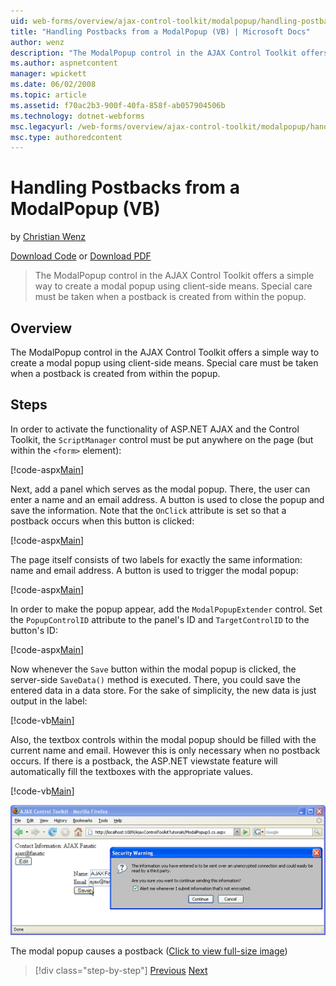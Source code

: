```yaml
---
uid: web-forms/overview/ajax-control-toolkit/modalpopup/handling-postbacks-from-a-modalpopup-vb
title: "Handling Postbacks from a ModalPopup (VB) | Microsoft Docs"
author: wenz
description: "The ModalPopup control in the AJAX Control Toolkit offers a simple way to create a modal popup using client-side means. Special care must be taken when a pos..."
ms.author: aspnetcontent
manager: wpickett
ms.date: 06/02/2008
ms.topic: article
ms.assetid: f70ac2b3-900f-40fa-858f-ab057904506b
ms.technology: dotnet-webforms
msc.legacyurl: /web-forms/overview/ajax-control-toolkit/modalpopup/handling-postbacks-from-a-modalpopup-vb
msc.type: authoredcontent
---
```

Handling Postbacks from a ModalPopup (VB)
====================
by [Christian Wenz](https://github.com/wenz)

[Download Code](http://download.microsoft.com/download/2/4/0/24052038-f942-4336-905b-b60ae56f0dd5/ModalPopup3.vb.zip) or [Download PDF](http://download.microsoft.com/download/b/6/a/b6ae89ee-df69-4c87-9bfb-ad1eb2b23373/modalpopup3VB.pdf)

> The ModalPopup control in the AJAX Control Toolkit offers a simple way to create a modal popup using client-side means. Special care must be taken when a postback is created from within the popup.


## Overview

The ModalPopup control in the AJAX Control Toolkit offers a simple way to create a modal popup using client-side means. Special care must be taken when a postback is created from within the popup.

## Steps

In order to activate the functionality of ASP.NET AJAX and the Control Toolkit, the `ScriptManager` control must be put anywhere on the page (but within the `<form>` element):

[!code-aspx[Main](handling-postbacks-from-a-modalpopup-vb/samples/sample1.aspx)]

Next, add a panel which serves as the modal popup. There, the user can enter a name and an email address. A button is used to close the popup and save the information. Note that the `OnClick` attribute is set so that a postback occurs when this button is clicked:

[!code-aspx[Main](handling-postbacks-from-a-modalpopup-vb/samples/sample2.aspx)]

The page itself consists of two labels for exactly the same information: name and email address. A button is used to trigger the modal popup:

[!code-aspx[Main](handling-postbacks-from-a-modalpopup-vb/samples/sample3.aspx)]

In order to make the popup appear, add the `ModalPopupExtender` control. Set the `PopupControlID` attribute to the panel's ID and `TargetControlID` to the button's ID:

[!code-aspx[Main](handling-postbacks-from-a-modalpopup-vb/samples/sample4.aspx)]

Now whenever the `Save` button within the modal popup is clicked, the server-side `SaveData()` method is executed. There, you could save the entered data in a data store. For the sake of simplicity, the new data is just output in the label:

[!code-vb[Main](handling-postbacks-from-a-modalpopup-vb/samples/sample5.vb)]

Also, the textbox controls within the modal popup should be filled with the current name and email. However this is only necessary when no postback occurs. If there is a postback, the ASP.NET viewstate feature will automatically fill the textboxes with the appropriate values.

[!code-vb[Main](handling-postbacks-from-a-modalpopup-vb/samples/sample6.vb)]


[![The modal popup causes a postback](handling-postbacks-from-a-modalpopup-vb/_static/image2.png)](handling-postbacks-from-a-modalpopup-vb/_static/image1.png)

The modal popup causes a postback ([Click to view full-size image](handling-postbacks-from-a-modalpopup-vb/_static/image3.png))

> [!div class="step-by-step"]
> [Previous](using-modalpopup-with-a-repeater-control-vb.md)
> [Next](positioning-a-modalpopup-vb.md)
